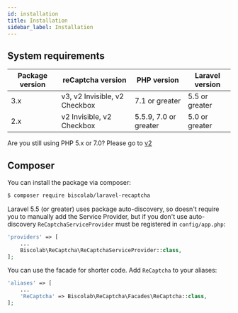 ```yaml
---
id: installation
title: Installation
sidebar_label: Installation
---
```


## System requirements

| Package version | reCaptcha version | PHP version | Laravel version |
|-----------------|--------------------|-------------|-----------------|
| 3.x             | v3, v2 Invisible, v2 Checkbox | 7.1 or greater | 5.5 or greater |
| 2.x             | v2 Invisible, v2 Checkbox | 5.5.9, 7.0 or greater | 5.0 or greater |

Are you still using PHP 5.x or 7.0? Please go to <a href="/docs/2.0.4/installation">v2</a>

## Composer

You can install the package via composer:
```sh
$ composer require biscolab/laravel-recaptcha
```
Laravel 5.5 (or greater) uses package auto-discovery, so doesn't require you to manually add the Service Provider, but if you don't use auto-discovery `ReCaptchaServiceProvider` must be registered in `config/app.php`:
```php
'providers' => [
    ...
    Biscolab\ReCaptcha\ReCaptchaServiceProvider::class,
];
```
You can use the facade for shorter code. Add `ReCaptcha` to your aliases:
```php
'aliases' => [
    ...
    'ReCaptcha' => Biscolab\ReCaptcha\Facades\ReCaptcha::class,
];
```